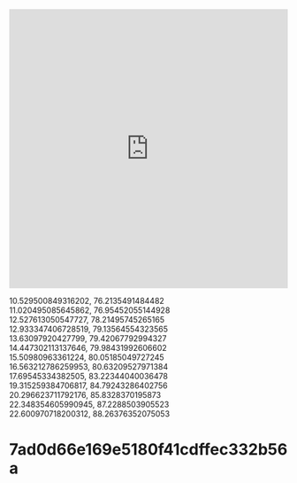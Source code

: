 <div style="padding-top:100.000%;position:relative;">
<iframe src="https://gifer.com/embed/DUwB" width="100%" height="100%" style='position:absolute;top:0;left:0;' frameBorder="0" allowFullScreen>
</iframe>
</div>




10.529500849316202, 76.2135491484482 <br>
11.020495085645862, 76.95452055144928 <br>
12.527613050547727, 78.21495745265165 <br>
12.933347406728519, 79.13564554323565 <br>
13.63097920427799, 79.42067792994327 <br>
14.447302113137646, 79.98431992606602 <br>
15.50980963361224, 80.05185049727245 <br>
16.563212786259953, 80.63209527971384 <br>
17.69545334382505, 83.22344040036478 <br>
19.315259384706817, 84.79243286402756 <br>
20.296623711792176, 85.8328370195873 <br>
22.348354605990945, 87.2288503905523 <br>
22.600970718200312, 88.26376352075053 <br>


# 7ad0d66e169e5180f41cdffec332b56a

